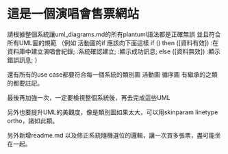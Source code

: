 # 這是一個演唱會售票網站

請根據整個系統讓uml_diagrams.md的所有plantuml語法都是正確無誤
並且符合所有UML圖的規範
（例如 活動圖的if 應該向下面這樣
if () then ([資料有效])
  :在資料庫中建立演唱會紀錄;
  :系統確認建立;
  :顯示成功訊息;
else ([資料無效])
  :顯示錯誤訊息;
  ）

還有所有的use case都要符合每一個系統的類別圖 活動圖 循序圖
有繼承的之類的都要註記。

最後再加強一次，一定要檢視整個系統後，再去完成這些UML

另外也要提升UML的美觀度，像是類別圖如果太大，可以用skinparam linetype ortho，諸如此類。

另外新增readme.md
以及修正系統隨機選位的邏輯，讓一次買多張票，盡可能坐在一起。